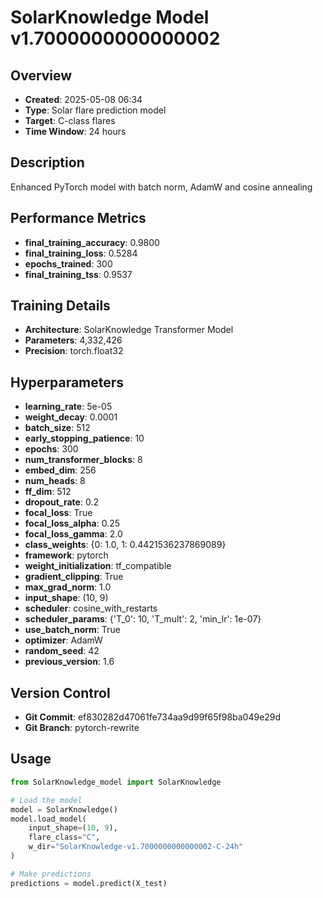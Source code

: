 # SolarKnowledge Model v1.7000000000000002

## Overview
- **Created**: 2025-05-08 06:34
- **Type**: Solar flare prediction model
- **Target**: C-class flares
- **Time Window**: 24 hours

## Description
Enhanced PyTorch model with batch norm, AdamW and cosine annealing

## Performance Metrics
- **final_training_accuracy**: 0.9800
- **final_training_loss**: 0.5284
- **epochs_trained**: 300
- **final_training_tss**: 0.9537


## Training Details
- **Architecture**: SolarKnowledge Transformer Model
- **Parameters**: 4,332,426
- **Precision**: torch.float32

## Hyperparameters
- **learning_rate**: 5e-05
- **weight_decay**: 0.0001
- **batch_size**: 512
- **early_stopping_patience**: 10
- **epochs**: 300
- **num_transformer_blocks**: 8
- **embed_dim**: 256
- **num_heads**: 8
- **ff_dim**: 512
- **dropout_rate**: 0.2
- **focal_loss**: True
- **focal_loss_alpha**: 0.25
- **focal_loss_gamma**: 2.0
- **class_weights**: {0: 1.0, 1: 0.4421536237869089}
- **framework**: pytorch
- **weight_initialization**: tf_compatible
- **gradient_clipping**: True
- **max_grad_norm**: 1.0
- **input_shape**: (10, 9)
- **scheduler**: cosine_with_restarts
- **scheduler_params**: {'T_0': 10, 'T_mult': 2, 'min_lr': 1e-07}
- **use_batch_norm**: True
- **optimizer**: AdamW
- **random_seed**: 42
- **previous_version**: 1.6

## Version Control
- **Git Commit**: ef830282d47061fe734aa9d99f65f98ba049e29d
- **Git Branch**: pytorch-rewrite

## Usage
```python
from SolarKnowledge_model import SolarKnowledge

# Load the model
model = SolarKnowledge()
model.load_model(
    input_shape=(10, 9),
    flare_class="C",
    w_dir="SolarKnowledge-v1.7000000000000002-C-24h"
)

# Make predictions
predictions = model.predict(X_test)
```
